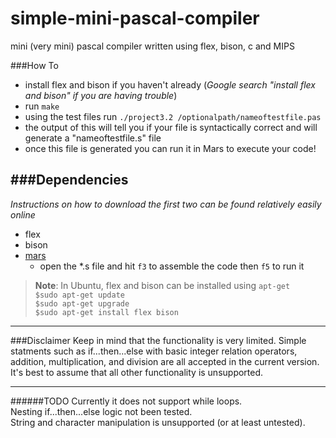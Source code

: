 simple-mini-pascal-compiler
===========================

mini (very mini) pascal compiler written using flex, bison, c and MIPS

###How To
- install flex and bison if you haven't already
  (*Google search "install flex and bison" if you are having trouble*)
- run ```make```
- using the test files run ```./project3.2 /optionalpath/nameoftestfile.pas```
- the output of this will tell you if your file is syntactically correct and will generate a "nameoftestfile.s" file
- once this file is generated you can run it in Mars to execute your code!


###Dependencies
-----------------------------
*Instructions on how to download the first two can be found relatively easily online*  

- flex 
- bison  
- [mars](http://courses.missouristate.edu/KenVollmar/MARS/download.htm)  
  - open the *.s file and hit ```f3``` to assemble the code then ```f5``` to run it

> **Note**: In Ubuntu, flex and bison can be installed using ```apt-get```  
```$sudo apt-get update```  
```$sudo apt-get upgrade ```  
```$sudo apt-get install flex bison```

---------------------------
###Disclaimer
Keep in mind that the functionality is very limited. Simple statments such as if...then...else with basic integer relation operators, addition, multiplication, and division are all accepted in the current version. It's best to assume that all other functionality is unsupported.

--------------------------

######TODO
Currently it does not support while loops.   
Nesting if...then...else logic not been tested.  
String and character manipulation is unsupported (or at least untested).

